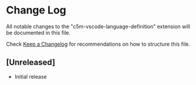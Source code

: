# Change Log

All notable changes to the "c5m-vscode-language-definition" extension will be documented in this file.

Check [Keep a Changelog](http://keepachangelog.com/) for recommendations on how to structure this file.

## [Unreleased]

- Initial release
